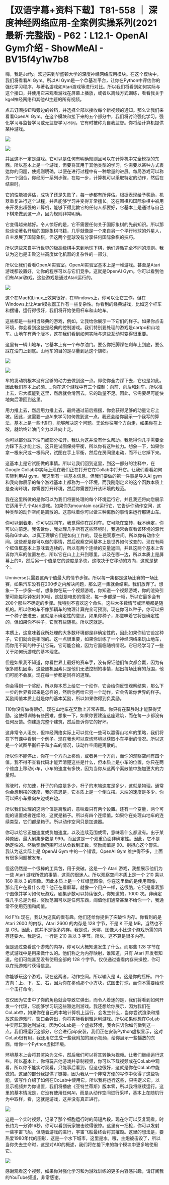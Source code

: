 # 【双语字幕+资料下载】T81-558 ｜ 深度神经网络应用-全案例实操系列(2021最新·完整版) - P62：L12.1- OpenAI Gym介绍 - ShowMeAI - BV15f4y1w7b8

嗨，我是Jeffy。欢迎来到华盛顿大学的深度神经网络应用模块。在这个模块中，我们将看看AI Gym。所以AI Gym是一个😊基准平台，让你在Python中评估你的强化学习程序，与著名游戏如Atari游戏等进行对比。所以我们将看到如何实际与这个接口，并使用它来观看游戏在屏幕上播放，或者以离线方式训练，看看我关于kgel神经网络和其他AI主题的所有视频。

点击订阅按钮和旁边的铃铛，并选择全部以接收每个新视频的通知。那么让我们来看看OpenAI Gym。在这个模块和接下来的五个部分中，我们将讨论强化学习。强化学习与监督学习或无监督学习不同，它有时被称为自我监督。你将给计算机提供某种游戏。

![](img/e05a69d9ca1dbcb4403e08d1b85b5a4e_1.png)

![](img/e05a69d9ca1dbcb4403e08d1b85b5a4e_2.png)

并且这不一定是游戏。它可以是任何有明确规则且可以在计算机中完全模拟的东西。所以基本上是一个游戏，但要将其用于其他类型的学习，你需要以某种方式表达你的问题，使规则明确，以便在进行过程中有一种增量的进展。每局游戏可以称为一个回合，你经历一系列步骤，在每一步，计算机可以采取特定的动作，然后在结束时。

它的性能被评估，成功了还是失败了，每一步都有所评估。根据表现给予奖励，机器重复进行这个过程，并且能够学习并变得非常擅长。这在围棋和国际象棋中被用来开发出超强的计算机，能够下得比教它的任何人都要好，它基本上是通过与自己下棋来做到这一点，因为规则非常明确。

它变得越来越好。令人惊讶的是，它不需要任何关于国际象棋的先前知识。所以那些谈论著名开局的国际象棋书籍，几乎就像是一个来自另一个平行地球的外星人，自主发展了国际象棋，但这两个星球没有分享任何国际象棋的技巧。

所以这些来自平行世界的极高级棋手来到地球下棋，他们遵循完全不同的规则。我认为这也是击败这些高度优化机器的复杂性的一部分。

所以让我们看看OpenAI实验室。OpenAI实验室基本上是一堆游戏。甚至是Atari游戏都设置好，让你的程序可以与它们竞争。这就是OpenAI Gym。你可以看到他们有Atari游戏，这些游戏是通过Atari运行的。

![](img/e05a69d9ca1dbcb4403e08d1b85b5a4e_4.png)

这个在Mac和Linux上效果很好，在Windows上，你可以让它工作。但在Windows上让Atari模拟器工作有一些复杂性。你看到的经典游戏，比如这个杆车和摆锤，运行得很好，我们将开始使用杆车和山地车。

这些都是一些相当经典的游戏，例如，让我给你展示一下它们的样子。如果你点击环境，你会看到这些是经典的控制游戏。我们特别要处理的游戏是cartpo和山地车。山地车有两个版本，这在我们看到如何实际与这些互动时变得很重要。

这里有一辆山地车，它基本上有一个布尔油门。要么你把脚踩在刹车上到底，要么踩在油门上到底。山地车的目的是尽量到达这个旗帜。

![](img/e05a69d9ca1dbcb4403e08d1b85b5a4e_6.png)

![](img/e05a69d9ca1dbcb4403e08d1b85b5a4e_7.png)

车的发动机根本没有足够的动力去做到这一点。即使你全力踩下去，它也是如此。因此我们基本上必须……你在这个游戏中有三个控制：向前、向后和刹车。所以推上去，它大概能到这里，然后就会滑回去。它的动量不足。因此，它需要尽可能快地向后滑回到这里。

用力推上去，然后用力推上去，最终通过前后摇摆，你会获得足够的动量让它上坡。因此，这需要一点AI来学习如何做到这一点。我还会给你展示一个我写的算法，基本上是一些if语句，能够解决这个问题。无论你往哪个方向走，如果你在上坡，就始终让油门全力以赴向上走。

你可以部分踩下油门或部分松开。我认为这并没有什么帮助。我觉得你几乎需要全力踩下去才能上坡。这只是试图保持平衡，所以你有这种拉力。想象一下，如果你拿一根米尺或一根码尺，试图在手上平衡，然后在房间里走动，而不让它掉下来。

这基本上是它试图做的事情。所以让我们回到这里，到这一部分的注释中，在Google Collab中实际上现在我们正在打开它在Collab中打开它。让我们看看如何实际利用AI gym。我这里有一些基本信息，但我们要做的第一件事是导入AI gym和我向你展示的每个游戏基本上都称为一个环境，而我刚刚定义的这个函数本质上是查询环境，你需要打开环境，然后你需要打开该环境的规范。

我在这里所做的是你可以为我们将要处理的每个环境运行它，并且我还将向您展示它适用于几个Atari游戏。如果你为mountain car运行它，它告诉你动作空间，这种类型的动作空间是离散的。这意味着你可以做三种离散的事情来运行那辆山车。

你可以倒着走，你可以踩刹车。我觉得你在踩刹车。它可能在空转，我不确定，你可以向前走。我告诉你，我处理几乎所有这些环境时，我通常会查看该环境的源代码和Github，以真正理解它们是如何工作的。现在是观察空间。所以你有动作空间。这些都是你可以做的事情，然后观察空间基本上是世界如何改变的。现在有两个框值框基本上意味着连续的，所以有两个连续的变量返回，并且这两个基本上告诉你汽车的位置左右，所以它在山上上升到哪里，以及在哪一边，所以本质上是屏幕上的X，然后另一个值是它的速度是多快，这取决于它移动的方向，这就是整个。

Unniverse只需要这两个值最大的情节步骤。所以每一集都是这场比赛的一场比赛，如果汽车没有在200步之内解决问题，那么这一集就会结束。我们放弃了。想象一下一步像一帧，想象你在玩一个视频游戏，你知道一个视频游戏，你的渲染引擎可能每秒钟发射30帧，这就是电影的情况，每一步都是一帧，所以它最多会有200个那些不确定的步骤。我特别不喜欢这个命名。这些大多数情节或环境都是随机的。所以你的车不像那辆车的物理计算完全可预测。现在你可以种子，你可以把一个种子放进去，这就是不确定性的意思，如果你种子，那意味着它将是确定性的，但如果你不种子，它就有些随机。所以这就是。

本质上，这意味着我所处理的大多数环境都是非确定性的，因此如果你给它设定种子，它们就会是相同的。这一点很重要，如果你训练了一个神经网络来玩山地车，而你用不同的种子让它玩，它可能会输，因为它面临随机情况。它已经学习了一些关于如何玩游戏的基本理念。

但是如果我不知道，你看世界上最好的赛车手，没有保证他们每次都会赢，因为有很多随机因素，这些随机因素只是他们无法控制的事情，超出每场比赛的范围，他们可能不会赢。现在每一步都是同样的道理。

你会得到一个奖励，所以你本质上给它一个动作，它会给你反馈观察结果，那么下一步的世界看起来是怎样的，然后你再给它另一个动作，它会告诉你世界的样子。奖励阈值本质上就是你的基本奖励，所以如果你得到负奖励。

110你没有做得很好。现在山地车在奖励上非常吝啬。你只有在获胜时才能获得奖励，这使得训练有些困难。想象一下，如果你要建造这座建筑，而在每一步都没有任何反馈。你建造完整个建筑，然后告诉你它的好坏。

这非常令人沮丧，但神经网络实际上可以优化一些可以赢得山地车的策略，我们将在下节课中看到一个例子。现在我也可以查询环境以获取小车平衡的情况。所以这是一个试图平衡杆子和小车的情况，该动作空间是离散的。

所以你不能停止，你在一个方向上移动，或者另一个方向，而你的观察空间有四个值。我不得不查看代码才能弄清楚这些是什么，但本质上是小车的位置，你只在两个维度上移动小车，小车的速度有多快，因为当你从这两个离散值中施加更大的力量时。

驾驶时，你加速，杆子的角度是多少，杆子的末端速度是多少，这就是物理。通常你会想到摆的速度，我的意思是，它本质上是一个倒立摆。末端的速度是多少。你可以把小车推向左边或右边。

所以我们处理的这两个值是离散的，意味着只有两个设置。还有一个变量，两个可能的设置或者连续的，这就是箱子。所以有四个连续值。如果你在处理山地车的连续类型，它们都是箱子。所以动作空间只是加速器。

你可以给它正加速度或负加速度，以及连续范围或零，意味着什么都没有。出于某种原因，最大剧集步数是 999。而且这是一个双重负面非确定性。因此，它不是确定性的。然后奖励范围可以从负数到正数，奖励阈值是 90。别担心这个警告。我认为这实际上是 OpenAI Gym 中的一个错误。OpenAI Gym 维护得不多，上面有很多问题被发布。

但这仍然是一个很棒的工具包，用于突破。这是一个 Atari 游戏，我想展示他们为一些 Atari 游戏所做的事情，这真的很迷人。所以观察空间本质上是一个 210 乘以 160 乘以 3 的图像。因此本质上是一个红绿蓝图像，你在这里做的是使用图像，那么用户在看什么呢？他正在看屏幕，就像一个用户一样，这很酷，它只是看着那个图像并学习如何玩游戏，剧集步数可以持续很久，你知道的，1000 次。非确定性几乎总是为假，奖励范围可以是任何东西，阈值他们通常甚至不给你一个，我通常不使用范围和阈值。

Kd FYs 现在，我认为这真的很有趣。他们还给你提供了突破性内存。你看到的是 Atari 2600 的内存。Atari 2600 的内存是 128 字节，不是 K 不是 MB，当然也不是 GB。因此，这并不是很多内存。我是说，天哪，图像大小比这个游戏所需的内存还要大。我是说，一行是 210 乘以 3 字节。所以，这不算是很多内存。

但是通过查看这个游戏的内存，你可以大概知道发生了什么。而那些 128 字节在老式游戏中是用来做什么的。他们称之为内存映射，谁知道，只有 Atari 开发者知道。他们可能甚至没有使用全部的 128 个字节。仅仅通过查看内存来操控，你可以在玩游戏时获得信息。

你能够玩这个游戏。现在这两者，动作空间。所以输入是 4。这是你的摇杆。四个方向：上、下、左、右，因为你在移动那个小方块，试图击打球，而你不需要给球一个击打命令。

仅仅因为它击中了你的角色就会导致它弹出，而令人着迷的是，我们将看到如何开发一个代理，它能够学习玩这些雅达利游戏。我还想给你展示，因为我们在CoLab中，如果你在自己的本地计算机上运行，会发生什么，当你尝试渲染和播放这些游戏时，窗口会弹出，你将实际看到雅达利游戏。所以如果你想在CoLab中实际玩雅达利游戏，因为CoLab是一个虚拟环境，我会告诉你如何做到这一点。我们将运行这部分，它会进行pip安装，我们正在安装Python虚拟显示，这对CoLab很有用，我还用它生成一些我附加的展示视频，给你展示一些播放的东西，给你一个Python虚拟环境。

环境基本上会将其渲染为文件，然后我们可以将其转换为视频。让我们继续运行这些。所以基本上，你将玩吉他游戏并录制视频，你可以下载视频或在CoLab中观看，所以你不能实时观看，只能事后看到，但这也很好，这就是你在CoLab中能做的。这里的部分我提供了链接，因为我从一个非常方便的写作中获得了这些功能，该写作介绍了如何在CoLab中使用它，所以我将运行这些，只需定义它，以显示视频并为你设置，我们将播放《亚特兰蒂斯》版本零，所以我将继续运行。这里的基本情况是，它没有使用任何AI，而是从动作空间进行采样，基本上在随机行为中取样，看，这就是游戏，这并没有真正进行。

![](img/e05a69d9ca1dbcb4403e08d1b85b5a4e_9.png)

这是一个实时视频，记录了那个细胞运行时的简短片段。现在你可以反复观看，时长约为一分钟16秒，你可以看到玩家被击败得很惨。这里有一把枪，你可以发射一些宇宙飞船，但随着游戏的进行，宇宙飞船最终会将其摧毁。这里的想法是，要热爱1980年代的图形，这是一个水下城市，这里是水，哦，主炮被击毁了，所以当你失去生命时，这是对AIG的概述，我们将在接下来的每个模块中更多地使用它。

![](img/e05a69d9ca1dbcb4403e08d1b85b5a4e_11.png)

感谢观看这个视频，如果你对强化学习和为游戏训练的更多内容感兴趣，请订阅我的YouTube频道，非常感谢。
